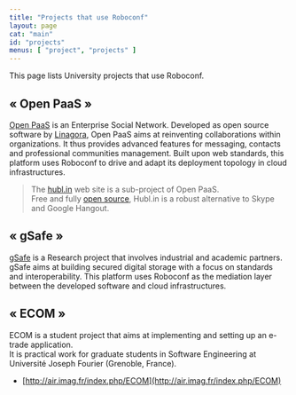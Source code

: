 ```yaml
---
title: "Projects that use Roboconf"
layout: page
cat: "main"
id: "projects"
menus: [ "project", "projects" ]
---
```


This page lists University projects that use Roboconf. 


## &laquo; Open PaaS &raquo;

[Open PaaS](http://open-paas.org/) is an Enterprise Social Network. Developed as open source software by
[Linagora](http://linagora.com), Open PaaS aims at reinventing collaborations within organizations. 
It thus provides advanced features for messaging, contacts and professional communities management.
Built upon web standards, this platform uses Roboconf to drive and adapt its deployment topology in cloud infrastructures.

> The [hubl.in](http://hubl.in/) web site is a sub-project of Open PaaS.  
> Free and fully [open source](https://github.com/linagora/hublin), Hubl.in is a robust alternative to Skype and Google Hangout.


## &laquo; gSafe &raquo;

[gSafe](https://research.linagora.com/display/gsafe/gSafe+Overview) is a Research project that involves
industrial and academic partners. gSafe aims at building secured digital storage with a focus on standards and interoperability.
This platform uses Roboconf as the mediation layer between the developed software and cloud infrastructures.


## &laquo; ECOM &raquo;

ECOM is a student project that aims at implementing and setting up an e-trade application.  
It is practical work for graduate students in Software Engineering at
Université Joseph Fourier (Grenoble, France).
  
* [http://air.imag.fr/index.php/ECOM](http://air.imag.fr/index.php/ECOM)

